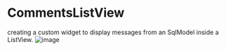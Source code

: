 # CommentsListView
creating a custom widget to display messages from an SqlModel inside a ListView.
![image](https://github.com/user-attachments/assets/d95a8674-d138-4c4d-9eaa-caf294b17b1b)
